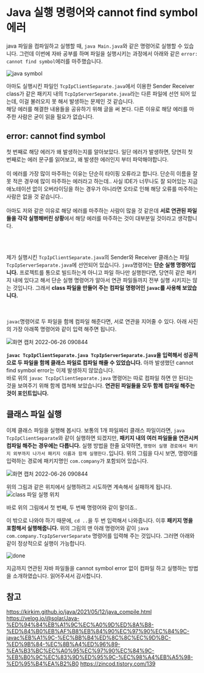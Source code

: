 # Java 실행 명령어와 cannot find symbol 에러
java 파일을 컴파일하고 실행할 때, `java Main.java`와 같은 명령어로 실행할 수 있습니다. 그런데 이번에 자바 공부를 하며 파일을 실행시키는 과정에서 아래와 같은 `error: cannot find symbol`에러를 마주했습니다.



![java symbol](https://user-images.githubusercontent.com/71186266/175859367-e414c37b-8c56-4ff8-bf00-ef2789b839d6.png)

아마도 실행시킨 파일인 `TcpIpClientSeparate.java`에서 이용한 Sender Receiver class가 같은 패키지 내의 `TcpIpServerSeparate.java`라는 다른 파일에 선언 되어 있는데, 이걸 불러오지 못 해서 발생하는 문제인 것 같습니다. <br> 
해당 에러를 해결한 내용들을 공유하기 위해 글을 써 본다. 다른 이유로 해당 에러를 마주한 사람은 굳이 읽을 필요가 없습니다.
<br>

## error: cannot find symbol
첫 번째로 해당 에러가 왜 발생하는지를 알아보았다. 일단 에러가 발생하면, 당연히 첫 번째로는 에러 문구를 읽어보고, 왜 발생한 에러인지 부터 파악해야합니다.
<br><br>
이 에러를 가장 많이 마주하는 이유는 단순히 타이핑 오류라고 합니다. 단순히 이름을 잘못 적은 경우에 많이 마주하는 에러라고 하는데.. 사실 IDE가 너무나도 잘 되어있는 지금 애노테이션 없이 오버라이딩을 하는 경우가 아니라면 오타로 인해 해당 오류를 마주하는 사람은 없을 것 같습니다..
<br><br>
아마도 저와 같은 이유로 해당 에러를 마주하는 사람이 많을 것 같은데 **서로 연관된 파일들을 각각 실행해버린 상황**에서 해당 에러를 마주하는 것이 대부분일 것이라고 생각합니다. 

<br> <br>

제가 실행시킨 `TcpIpClientSeparate.java`의 Sender와 Receiver 클래스는 파일 `TcpIpServerSeparate.java`에 선언되어 있습니다. `java`명령어는 **단순 실행 명령어입니다.** 프로젝트를 통으로 빌드하는게 아니고 파일 하나만 실행한다면, 당연히 같은 패키지 내에 있다고 해서 단순 실행 명령어가 알아서 연관 파일들까지 전부 실행 시키지는 않는 것입니다. 그래서 **class 파일을 만들어 주는 컴파일 명령어인 `javac`를 사용해 보았습니다.**

<br> <br>
`javac`명령어로 두 파일을 함께 컴파일 해준다면, 서로 연관을 지어줄 수 있다. 아래 사진의 가장 아래쪽 명령어와 같이 입력 해주면 됩니다.

![화면 캡처 2022-06-26 090844](https://user-images.githubusercontent.com/71186266/175861789-ba9fa74e-2a2a-459f-ae0d-6aa29f903e58.png)

**`javac TcpIpClientSeparate.java TcpIpServerSeparate.java`을 입력해서 성공적으로 두 파일을 함께 클래스 파일로 컴파일 해줄 수 있었습니다.** 아까 발생했던 cannot find symbol error는 이제 발생하지 않았습니다. <br> 바로 위의 `javac TcpIpClientSeparate.java` 명령어는 따로 컴파일 하면 안 된다는 것을 보여주기 위해 함께 캡쳐해 보았습니다. **연관된 파일들을 모두 함께 컴파일 해주는 것이 포인트입니다.**


## 클래스 파일 실행
이제 클래스 파일을 실행해 봅시다. 보통의 1개 파일짜리 클래스 파일이라면, `java TcpIpClientSeparate`와 같이 실행하면 되겠지만, **패키지 내의 여러 파일들을 연관시켜 컴파일 해주는 경우에는 다릅니다.** 실행 방법을 한줄 요약하면, `명령어 실행 경로에서 패키지 외부까지 나가서 패키지 이름과 함께 실행한다.`입니다. 위의 그림을 다시 보면, 명령어를 입력하는 경로에 패키지명인 `com.company`가 포함되어 있습니다.

![화면 캡처 2022-06-26 090844](https://user-images.githubusercontent.com/71186266/175861789-ba9fa74e-2a2a-459f-ae0d-6aa29f903e58.png)

위의 그림과 같은 위치에서 실행하려고 시도하면 계속해서 실패하게 됩니다.
![class 파일 실행 위치](https://user-images.githubusercontent.com/71186266/175863960-55962f74-ca00-44d8-bc51-a30d0baa7fc0.png)

바로 위의 그림에서 첫 번째, 두 번째 명령어와 같이 말이죠.. <br>

이 밖으로 나와야 하기 때문에, `cd ..`을 두 번 입력해서 나와줍니다. 이후 **패키지 명을 포함해서 실행해줍니다.** 위의 그림의 맨 아래 명령어와 같이 `java com.company.TcpIpServerSeparate` 명령어를 입력해 주는 것입니다. 그러면 아래와 같이 정상적으로 실행이 가능합니다.

![done](https://user-images.githubusercontent.com/71186266/175864149-7eb7c0ec-d58b-4ec8-9e24-895e33d6ed0a.png)

지금까지 연관된 자바 파일들을 cannot symbol error 없이 컴파일 하고 실행하는 방법을 소개하였습니다. 읽어주셔서 감사합니다. 

## 참고
https://kirkim.github.io/java/2021/05/12/java_compile.html
https://velog.io/@solar/Java-%ED%94%84%EB%A1%9C%EC%A0%9D%ED%8A%B8-%ED%84%B0%EB%AF%B8%EB%84%90%EC%97%90%EC%84%9C-javac%EB%A1%9C-%EC%BB%B4%ED%8C%8C%EC%9D%BC-%ED%9B%84-%EC%8B%A4%ED%96%89-%EA%B3%BC%EC%A0%95%EC%97%90%EC%84%9C-%EB%B0%9C%EC%83%9D%ED%95%9C-%EC%98%A4%EB%A5%98-%ED%95%B4%EA%B2%B0
https://zincod.tistory.com/139
